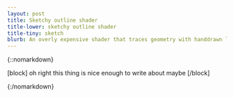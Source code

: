 ```yaml
---
layout: post
title: Sketchy outline shader
title-lower: sketchy outline shader
title-tiny: sketch
blurb: An overly expensive shader that traces geometry with handdrawn lines.
---
```

{::nomarkdown}

[block]
oh right this thing is nice enough to write about maybe
[/block]

{:/nomarkdown}